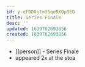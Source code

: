 ```yaml
---
id: y-eFDDOjtm35qeRXOpOED
title: Series Finale
desc: ''
updated: 1639762693856
created: 1639762693856
---
```



- [[person]] - Series Finale
- appeared 2x at the stoa
